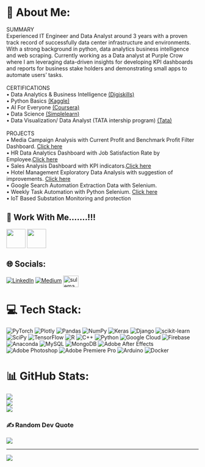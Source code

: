# 💫 About Me:
SUMMARY<br>Experienced IT Engineer and Data Analyst around 3 years with a proven track record of successfully data center infrastructure and environments. With a strong background in python, data analytics business intelligence and web scraping. Currently working as a Data analyst at Purple Crow where I am leveraging data-driven insights for developing KPI dashboards and reports for business stake holders and demonstrating small apps to automate users’ tasks.<br><br>CERTIFICATIONS<br>•	Data Analytics & Business Intelligence <a href="https://drive.google.com/file/d/1-CFglz6tER1mQyKeZgVuMHREuyaYJO1d/view" target="_blank">(Digiskills)</a><br>• Python Basics <a href="https://drive.google.com/file/d/1_Sr7rlrUxEzjwv9OladmLReULTqrPW3_/view" target="_blank">(Kaggle)</a> <br>•	AI For Everyone <a href="https://drive.google.com/file/d/1-R9hsJ7-H-rYDfEdOhMyeP6nLm_NYz5U/view" target="_blank">(Coursera)</a>	<br>•	Data Science <a href="https://drive.google.com/file/d/1-6-2VuS9RgJS651lryOLo6EakmHPXYym/view" target="_blank">(Simplelearn)</a><br>•	Data Visualization/ Data Analyst (TATA intership program) <a href="https://drive.google.com/file/d/13w7KehucEmp8HVBWBqu_bdC_5op3r_V6/view?usp=sharing" target="_blank">(Tata)</a> <br><br>PROJECTS<br>•  Media Campaign Analysis with Current Profit and Benchmark Profit Filter Dashboard. <a href="https://www.novypro.com/project/media-campaign-analysis-dashboard" target="_blank">Click here</a> <br>•	HR Data Analytics Dashboard with Job Satisfaction Rate by Employee.<a href="https://www.novypro.com/project/hr-data-analytics-dashboard-1" target="_blank">Click here </a> <br>•	Sales Analysis Dashboard with KPI indicators.<a href="https://www.novypro.com/project/sales-analysis-dashboard-10" target="_blank">Click here</a> <br>•	Hotel Management Exploratory Data Analysis with suggestion of improvements. <a href="https://www.kaggle.com/code/sulemanzain/data-analysis-hotel-booking" target="_blank">Click here </a><br>•	Google Search Automation Extraction Data with Selenium.<br>•  Weekly Task Automation with Python Selenium. <a href="https://www.kaggle.com/code/sulemanzain/data-analysis-hotel-booking" target="_blank">Click here </a><br>•	IoT Based Substation Monitoring and protection</br>
## 💫 Work With Me.......!!!

<a href="https://www.fiverr.com/sulemanzain?up_rollout=true" target="blank"><img align="center" src="https://img.icons8.com/color/256/fiverr.png" height="50" width="50" /></a> 
<a href="https://www.upwork.com/freelancers/~01859d85a567f48833?viewMode=1" target="blank"><img align="center" src="https://img.icons8.com/external-tal-revivo-shadow-tal-revivo/256/external-upwork-a-global-freelancing-platform-where-professionals-connect-and-collaborate-remotely-logo-shadow-tal-revivo.png" height="50" width="50" /></a>

## 🌐 Socials:
[![LinkedIn](https://img.shields.io/badge/LinkedIn-%230077B5.svg?logo=linkedin&logoColor=white)](https://linkedin.com/in/sulemanzain) [![Medium](https://img.shields.io/badge/Medium-12100E?logo=medium&logoColor=white)](https://medium.com/@@suleman.zain) 
<a href="https://kaggle.com/sulemanzain" target="blank"><img align="center" src="https://raw.githubusercontent.com/rahuldkjain/github-profile-readme-generator/master/src/images/icons/Social/kaggle.svg" alt="sulemanzain" height="30" width="40" /></a>





# 💻 Tech Stack:
![PyTorch](https://img.shields.io/badge/PyTorch-%23EE4C2C.svg?style=for-the-badge&logo=PyTorch&logoColor=white) ![Plotly](https://img.shields.io/badge/Plotly-%233F4F75.svg?style=for-the-badge&logo=plotly&logoColor=white) ![Pandas](https://img.shields.io/badge/pandas-%23150458.svg?style=for-the-badge&logo=pandas&logoColor=white) ![NumPy](https://img.shields.io/badge/numpy-%23013243.svg?style=for-the-badge&logo=numpy&logoColor=white) ![Keras](https://img.shields.io/badge/Keras-%23D00000.svg?style=for-the-badge&logo=Keras&logoColor=white) ![Django](https://img.shields.io/badge/django-%23092E20.svg?style=for-the-badge&logo=django&logoColor=white) ![scikit-learn](https://img.shields.io/badge/scikit--learn-%23F7931E.svg?style=for-the-badge&logo=scikit-learn&logoColor=white) ![SciPy](https://img.shields.io/badge/SciPy-%230C55A5.svg?style=for-the-badge&logo=scipy&logoColor=%white) ![TensorFlow](https://img.shields.io/badge/TensorFlow-%23FF6F00.svg?style=for-the-badge&logo=TensorFlow&logoColor=white) ![R](https://img.shields.io/badge/r-%23276DC3.svg?style=for-the-badge&logo=r&logoColor=white) ![C++](https://img.shields.io/badge/c++-%2300599C.svg?style=for-the-badge&logo=c%2B%2B&logoColor=white) ![Python](https://img.shields.io/badge/python-3670A0?style=for-the-badge&logo=python&logoColor=ffdd54) ![Google Cloud](https://img.shields.io/badge/Google%20Cloud-%234285F4.svg?style=for-the-badge&logo=google-cloud&logoColor=white) ![Firebase](https://img.shields.io/badge/firebase-%23039BE5.svg?style=for-the-badge&logo=firebase) ![Anaconda](https://img.shields.io/badge/Anaconda-%2344A833.svg?style=for-the-badge&logo=anaconda&logoColor=white) ![MySQL](https://img.shields.io/badge/mysql-%2300f.svg?style=for-the-badge&logo=mysql&logoColor=white) ![MongoDB](https://img.shields.io/badge/MongoDB-%234ea94b.svg?style=for-the-badge&logo=mongodb&logoColor=white) ![Adobe After Effects](https://img.shields.io/badge/Adobe%20After%20Effects-9999FF.svg?style=for-the-badge&logo=Adobe%20After%20Effects&logoColor=white) ![Adobe Photoshop](https://img.shields.io/badge/adobephotoshop-%2331A8FF.svg?style=for-the-badge&logo=adobephotoshop&logoColor=white) ![Adobe Premiere Pro](https://img.shields.io/badge/Adobe%20Premiere%20Pro-9999FF.svg?style=for-the-badge&logo=Adobe%20Premiere%20Pro&logoColor=white) ![Arduino](https://img.shields.io/badge/-Arduino-00979D?style=for-the-badge&logo=Arduino&logoColor=white) ![Docker](https://img.shields.io/badge/docker-%230db7ed.svg?style=for-the-badge&logo=docker&logoColor=white)
# 📊 GitHub Stats:
![](https://github-readme-stats.vercel.app/api?username=sulemanzain1&theme=dracula&hide_border=true&include_all_commits=true&count_private=false)<br/>
![](https://github-readme-streak-stats.herokuapp.com/?user=sulemanzain1&theme=dracula&hide_border=true)<br/>
![](https://github-readme-stats.vercel.app/api/top-langs/?username=sulemanzain1&theme=dracula&hide_border=true&include_all_commits=true&count_private=false&layout=compact)

### ✍️ Random Dev Quote
![](https://quotes-github-readme.vercel.app/api?type=horizontal&theme=radical)

---
[![](https://visitcount.itsvg.in/api?id=sulemanzain1&label=Profile%20Views&pretty=false)](https://visitcount.itsvg.in)

<!-- Proudly created with GPRM ( https://gprm.itsvg.in ) -->
